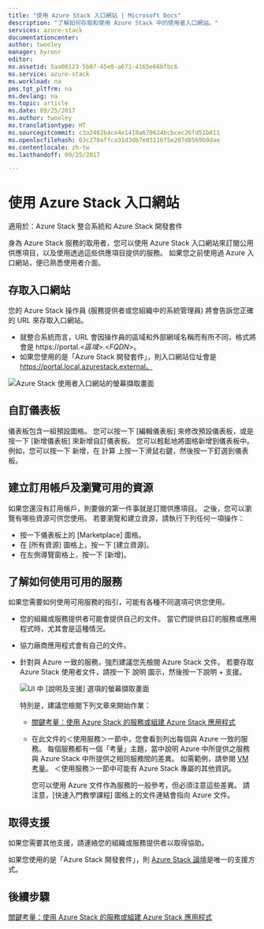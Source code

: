 ```yaml
---
title: "使用 Azure Stack 入口網站 | Microsoft Docs"
description: "了解如何存取和使用 Azure Stack 中的使用者入口網站。"
services: azure-stack
documentationcenter: 
author: twooley
manager: byronr
editor: 
ms.assetid: 5aa00123-5b87-45e0-a671-4165e66bfbc6
ms.service: azure-stack
ms.workload: na
pms.tgt_pltfrm: na
ms.devlang: na
ms.topic: article
ms.date: 09/25/2017
ms.author: twooley
ms.translationtype: HT
ms.sourcegitcommit: c3a2462b4ce4e1410a670624bcbcec26fd51b811
ms.openlocfilehash: 63c270affca31d3db7e03116f5e287d8569b0dae
ms.contentlocale: zh-tw
ms.lasthandoff: 09/25/2017

---
```

# <a name="using-the-azure-stack-portal"></a>使用 Azure Stack 入口網站

適用於：Azure Stack 整合系統和 Azure Stack 開發套件

身為 Azure Stack 服務的取用者，您可以使用 Azure Stack 入口網站來訂閱公用供應項目，以及使用透過這些供應項目提供的服務。 如果您之前使用過 Azure 入口網站，便已熟悉使用者介面。

## <a name="access-the-portal"></a>存取入口網站

您的 Azure Stack 操作員 (服務提供者或您組織中的系統管理員) 將會告訴您正確的 URL 來存取入口網站。 

- 就整合系統而言，URL 會因操作員的區域和外部網域名稱而有所不同，格式將會是 https://portal.&lt;*區域*&gt;.&lt;*FQDN*&gt;。
- 如果您使用的是「Azure Stack 開發套件」，則入口網站位址會是 https://portal.local.azurestack.external。

![Azure Stack 使用者入口網站的螢幕擷取畫面](media/azure-stack-use-portal/UserPortal.png)

## <a name="customize-the-dashboard"></a>自訂儀表板

儀表板包含一組預設圖格。 您可以按一下 [編輯儀表板] 來修改預設儀表板，或是按一下 [新增儀表板] 來新增自訂儀表板。 您可以輕鬆地將圖格新增到儀表板中。 例如，您可以按一下 新增，在 計算 上按一下滑鼠右鍵，然後按一下釘選到儀表板。

## <a name="create-subscription-and-browse-available-resources"></a>建立訂用帳戶及瀏覽可用的資源
 
如果您還沒有訂用帳戶，則要做的第一件事就是訂閱供應項目。 之後，您可以瀏覽有哪些資源可供您使用。 若要瀏覽和建立資源，請執行下列任何一項操作：

- 按一下儀表板上的 [Marketplace] 圖格。 
- 在 [所有資源] 圖格上，按一下 [建立資源]。
- 在左側導覽窗格上，按一下 [新增]。

## <a name="learn-how-to-use-available-services"></a>了解如何使用可用的服務

如果您需要如何使用可用服務的指引，可能有各種不同選項可供您使用。

- 您的組織或服務提供者可能會提供自己的文件。 當它們提供自訂的服務或應用程式時，尤其會是這種情況。
- 協力廠商應用程式會有自己的文件。
- 針對與 Azure 一致的服務，強烈建議您先檢閱 Azure Stack 文件。 若要存取 Azure Stack 使用者文件，請按一下 說明 圖示，然後按一下說明 + 支援。
 
    ![UI 中 [說明及支援] 選項的螢幕擷取畫面](media/azure-stack-use-portal/HelpAndSupport.png)

    特別是，建議您檢閱下列文章來開始作業：

    - [關鍵考量：使用 Azure Stack 的服務或組建 Azure Stack 應用程式](azure-stack-considerations.md)
    - 在此文件的＜使用服務＞一節中，您會看到列出每個與 Azure 一致的服務。 每個服務都有一個「考量」主題，當中說明 Azure 中所提供之服務與 Azure Stack 中所提供之相同服務間的差異。 如需範例，請參閱 [VM 考量](azure-stack-vm-considerations.md)。 ＜使用服務＞一節中可能有 Azure Stack 專屬的其他資訊。 
     
      您可以使用 Azure 文件作為服務的一般參考，但必須注意這些差異。 請注意，[快速入門教學課程] 圖格上的文件連結會指向 Azure 文件。

## <a name="get-support"></a>取得支援

如果您需要其他支援，請連絡您的組織或服務提供者以取得協助。 

如果您使用的是「Azure Stack 開發套件」，則 [Azure Stack 論壇](https://social.msdn.microsoft.com/Forums/azure/home?forum=azurestack)是唯一的支援方式。

## <a name="next-steps"></a>後續步驟

[關鍵考量：使用 Azure Stack 的服務或組建 Azure Stack 應用程式](azure-stack-considerations.md)

